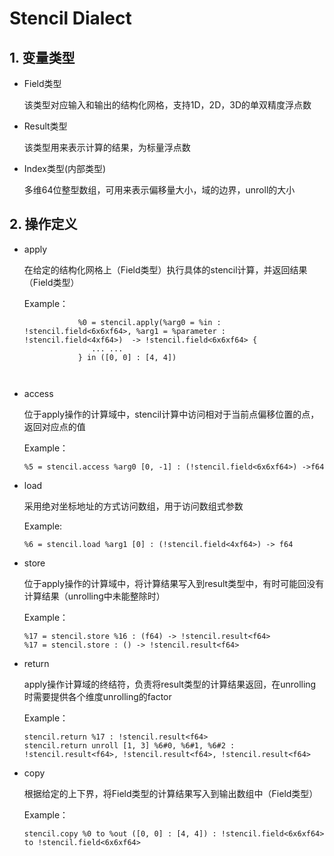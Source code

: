 # Stencil Dialect

## 1. 变量类型

-   Field类型

    该类型对应输入和输出的结构化网格，支持1D，2D，3D的单双精度浮点数

-   Result类型

    该类型用来表示计算的结果，为标量浮点数

-   Index类型(内部类型)

    多维64位整型数组，可用来表示偏移量大小，域的边界，unroll的大小

## 2. 操作定义

-    apply

     在给定的结构化网格上（Field类型）执行具体的stencil计算，并返回结果（Field类型）

     Example：

     ```
                 %0 = stencil.apply(%arg0 = %in : !stencil.field<6x6xf64>, %arg1 = %parameter : !stencil.field<4xf64>)  -> !stencil.field<6x6xf64> {
                 	... ...
                 } in ([0, 0] : [4, 4])
     
                 
     ```

-   access

    位于apply操作的计算域中，stencil计算中访问相对于当前点偏移位置的点，返回对应点的值

    Example：

    ```
    %5 = stencil.access %arg0 [0, -1] : (!stencil.field<6x6xf64>) ->f64
    ```
-   load

    采用绝对坐标地址的方式访问数组，用于访问数组式参数

    Example:

    ```
    %6 = stencil.load %arg1 [0] : (!stencil.field<4xf64>) -> f64
    ```
-   store

    位于apply操作的计算域中，将计算结果写入到result类型中，有时可能回没有计算结果（unrolling中未能整除时）

    Example：

    ```
    %17 = stencil.store %16 : (f64) -> !stencil.result<f64>  
    %17 = stencil.store : () -> !stencil.result<f64>
    ```

-   return

    apply操作计算域的终结符，负责将result类型的计算结果返回，在unrolling时需要提供各个维度unrolling的factor

    Example：

    ```
    stencil.return %17 : !stencil.result<f64>
    stencil.return unroll [1, 3] %6#0, %6#1, %6#2 : !stencil.result<f64>, !stencil.result<f64>, !stencil.result<f64>
    ```

-   copy

    根据给定的上下界，将Field类型的计算结果写入到输出数组中（Field类型）

    Example：

    ```
    stencil.copy %0 to %out ([0, 0] : [4, 4]) : !stencil.field<6x6xf64> to !stencil.field<6x6xf64>
    ```

    





